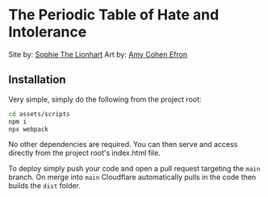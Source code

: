 # The Periodic Table of Hate and Intolerance
Site by: [Sophie The Lionhart](https://sophielionhart.com)
Art by: [Amy Cohen Efron](https://aefronarts.com/)

Installation
----
Very simple, simply do the following from the project root:
```bash
cd assets/scripts
npm i
npx webpack
```

No other dependencies are required. You can then serve and access directly from the project root's index.html file. 

To deploy simply push your code and open a pull request targeting the 
`main` branch. On merge into `main` Cloudflare automatically pulls in the code then builds the `dist` folder.